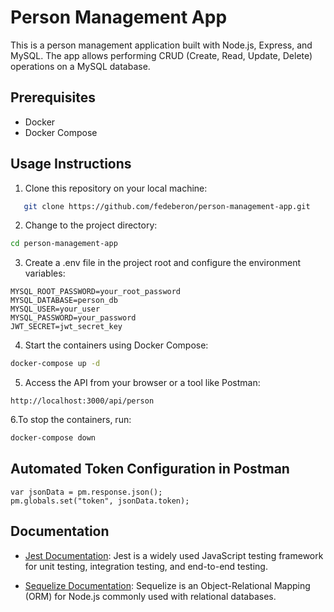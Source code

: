 # Person Management App

This is a person management application built with Node.js, Express, and MySQL. The app allows performing CRUD (Create, Read, Update, Delete) operations on a MySQL database.

## Prerequisites

- Docker
- Docker Compose

## Usage Instructions

1. Clone this repository on your local machine:
```bash
   git clone https://github.com/fedeberon/person-management-app.git   
```

2. Change to the project directory:
```bash
cd person-management-app
```
3. Create a .env file in the project root and configure the environment variables:
```
MYSQL_ROOT_PASSWORD=your_root_password
MYSQL_DATABASE=person_db
MYSQL_USER=your_user
MYSQL_PASSWORD=your_password
JWT_SECRET=jwt_secret_key
```
4. Start the containers using Docker Compose:
```bash
docker-compose up -d
```
5. Access the API from your browser or a tool like Postman:
```
http://localhost:3000/api/person
```
6.To stop the containers, run:
```bash
docker-compose down
```

## Automated Token Configuration in Postman
```
var jsonData = pm.response.json();
pm.globals.set("token", jsonData.token);
```

## Documentation

- [Jest Documentation](https://jestjs.io/docs/getting-started): Jest is a widely used JavaScript testing framework for unit testing, integration testing, and end-to-end testing.

- [Sequelize Documentation](https://sequelize.org/master/): Sequelize is an Object-Relational Mapping (ORM) for Node.js commonly used with relational databases.



